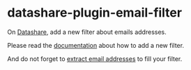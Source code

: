 # datashare-plugin-email-filter
On [Datashare](https://datashare.icij.org/), add a new filter about emails addresses.

Please read the [documentation](https://github.com/ICIJ/datashare/wiki/Client-%E2%80%BA-Table-of-Content#filters) about how to add a new filter.

And do not forget to [extract email addresses](https://icij.gitbook.io/datashare/all/analyze-documents#extract-email-addresses) to fill your filter.
